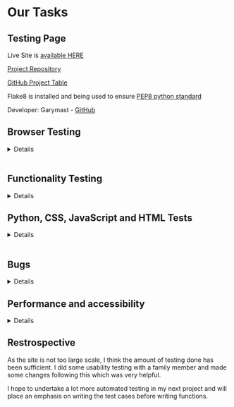 # Our Tasks

## Testing Page

Live Site is [available HERE](https://django-mytasks-f5f89d77e5e0.herokuapp.com/)

[Project Repository](https://github.com/garymast/MyTask)

[GitHub Project Table](https://github.com/users/garymast/projects/3)

Flake8 is installed and being used to ensure [PEP8 python standard](https://peps.python.org/pep-0008/#introduction)

Developer: Garymast - [GitHub](https://github.com/garymast) 

## Browser Testing

<details>
Layout: The layout and appearance of the site has been tested for consistency throughout browsers. Browers tested include the main four:

- Chrome
- Firefox
- Safari
- Microsoft Edge

Website looks and functions as intended on all browsers.

| Test | Screenshot View |
|:---|:---: |
| Laptop |  ![Laptop](my_tasks/readme/images/l-desktop.png)  |
| Tablet |  ![iPad](my_tasks/readme/images/l-tablet.png)  |
| Mobile |  ![Mobile](my_tasks/readme/images/l-mobile.png)  |

</details>
<br>

## Functionality Testing

<details>

I tested the complete functionality of the site. This includes:

| Test |  Action  |  Result  |
| ------------- | ------------- | ------------- |
| Validating Forms | Registration forms submitted with<br> a variety of correct and incorrect data | New members created and <br>taken to home page |
| Navbar Text<br>and icons | Test all Navbar links<br> to ensure correctness of links | All links working as expected |
| Message on login | Test login with different users | Message in the home screen always shows<br>the correct user and number of tasks  |
| Add a task | Add tasks using all options | Tasks always added with correct information<br>regardless of which selections are made in the form  |
| Edit a task | Edit tasks using all options | Tasks always edited with correct information<br>regardless of which selections are made in the form  |
| Delete a task | Test delete button in task list | Delete button works as expected |
| 404 and 500 pages | Test 404 and 500 pages | Not yet created |
| Stylesheet | Available sitewide | Working as expected |
| Registration | Register with different usernames<br>Try to enter the same username twice | Registration works without issue. Usernames must be unique |
| Logout | Test logging out | Logout always works |
| Authentication | Accessing pages while not authenticated | Not possible to access pages when not authenticated
| Confirmation Messages | Test confirmation messages | Confirmation messages shown throughout the site |

***Search functionality***

Search bar in home page has been tested. The search works well to find words that begin with the specified letters. In the second phase the user will be able to search dynamically

<br>

</details>

## Python, CSS, JavaScript and HTML Tests

 <details>

<br>

***python***

 Reformatting was performed on the python files using the code formatter [Black](https://github.com/psf/black).

<br>

***CSS and JavaScript Tests***

 [CSS validation service](https://jigsaw.w3.org/css-validator/) - css code validated

 ![css](my_tasks/readme/images/css-validator.png)<br><br>

 [Black](https://github.com/psf/black) was used to remodel format in Django

 ***HTML Testing***

 All html pages were tested using the [W3C Markup Validation](https://validator.w3.org/ ) Service.

 To ensure all code was validated accurately, the 'view page source' command in Google Chrome was used as follows:

- On each page of the deployed application right-click anywhere on the page and select View Page Source.
- Copy the entire code
- Go to the validator.w3.org service and select the "validate by direct input" tab
- Paste the code into the box provided and click the CHECK button

 ![css](my_tasks/readme/images/nuget-html-check.png)<br><br>

I also tested each individual link (examples below) with the only issue being the HTML generated by the Django form in the register page, which I could not fix.

 <img src="my_tasks/readme/images/django-form.png" width="90%"><br>

 </details>

<br>

## Bugs

<details>

***Known Bugs***

- There were various bugs throughout development but there are not currently any active bugs that I could find.

</details>

## Performance and accessibility

 <details>

<br>

The Lighthouse Chrome DevTools Performance test showed a 100% performance and 86% accessibility score.

<img src="my_tasks/readme/images/lighthouse.png" width="70%"><br><br>

 </details>

## Restrospective

As the site is not too large scale, I think the amount of testing done has been sufficient. I did some usability testing with a family member and made some changes following this which was very helpful.

I hope to undertake a lot more automated testing in my next project and will place an emphasis on writing the test cases before writing functions.
